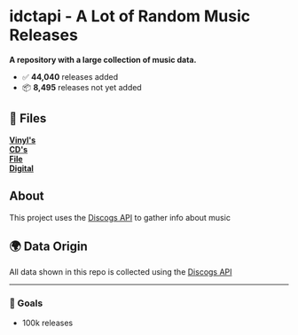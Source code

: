 # idctapi - A Lot of Random Music Releases

**A repository with a large collection of music data.**

- ✅ **44,040** releases added  
- 📦 **8,495** releases not yet added

## 📂 Files

**[Vinyl's](./vinyl.csv)**  
**[CD's](./cd.csv)**  
**[File](./file.csv)**  
**[Digital](./digital.csv)**


## About

This project uses the [Discogs API](https://www.discogs.com/developers/) to gather info about music

## 🌍 Data Origin

All data shown in this repo is collected using the [Discogs API](https://www.discogs.com/developers/)

---

### 🎯 Goals

- 100k releases
